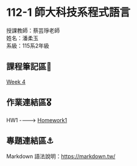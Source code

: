 # 112-1 師大科技系程式語言

授課教師：蔡芸琤老師  
姓名：潘柔玉  
系級：115系2年級  

## 課程筆記區🧳  
[Week 4](https://github.com/Velisca/Programminglanguage/blob/main/week4.ipynb)
## 作業連結區🎖️
HW1 ----> [Homework1](https://colab.research.google.com/drive/1GkvoOlJVdG1NmhtHSmy4YVK1vpFQIU9j#scrollTo=LTIQLwQo_bvL)

## 專題連結區⚓️
Markdown 語法說明：https://markdown.tw/  
